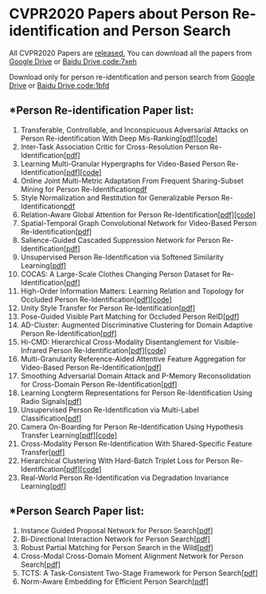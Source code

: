 # CVPR2020 Papers about Person Re-identification and Person Search

All CVPR2020 Papers are [released.](http://openaccess.thecvf.com/CVPR2020.py)
You can download all the papers from [Google Drive](https://drive.google.com/drive/folders/1bjwANP6PZXEiB7vZL7hM1XtXg9kpSwYx?usp=sharing) or [Baidu Drive,code:7xeh](https://pan.baidu.com/s/15Rp_m2-BnmB_GP_6Qi48rw)

Download only for person re-identification and person search from [Google Drive](https://drive.google.com/file/d/1UfOlVrg7w34bCYYLOIGP5XK4U5ZsKweQ/view?usp=sharing) or [Baidu Drive,code:1bfd](https://pan.baidu.com/s/14IrwbsqUveBj7JvxD9Ol_g)

## *Person Re-identification Paper list:

1. Transferable, Controllable, and Inconspicuous Adversarial Attacks on Person Re-identification With Deep Mis-Ranking[[pdf]](http://openaccess.thecvf.com/content_CVPR_2020/papers/Wang_Transferable_Controllable_and_Inconspicuous_Adversarial_Attacks_on_Person_Re-identification_With_CVPR_2020_paper.pdf)[[code]](https://github.com/whj363636/Adversarial-attack-on-Person-ReID-With-Deep-Mis-Ranking)
2. Inter-Task Association Critic for Cross-Resolution Person Re-Identification[[pdf]](http://openaccess.thecvf.com/content_CVPR_2020/papers/Cheng_Inter-Task_Association_Critic_for_Cross-Resolution_Person_Re-Identification_CVPR_2020_paper.pdf)
3. Learning Multi-Granular Hypergraphs for Video-Based Person Re-Identification[[pdf]](http://openaccess.thecvf.com/content_CVPR_2020/papers/Yan_Learning_Multi-Granular_Hypergraphs_for_Video-Based_Person_Re-Identification_CVPR_2020_paper.pdf)[[code]](https://github.com/daodaofr/hypergraph_reid)
4. Online Joint Multi-Metric Adaptation From Frequent Sharing-Subset Mining for Person Re-Identification[pdf](http://openaccess.thecvf.com/content_CVPR_2020/papers/Zhou_Online_Joint_Multi-Metric_Adaptation_From_Frequent_Sharing-Subset_Mining_for_Person_CVPR_2020_paper.pdf)
5. Style Normalization and Restitution for Generalizable Person Re-Identification[pdf](http://openaccess.thecvf.com/content_CVPR_2020/papers/Jin_Style_Normalization_and_Restitution_for_Generalizable_Person_Re-Identification_CVPR_2020_paper.pdf)
6. Relation-Aware Global Attention for Person Re-Identification[[pdf]](http://openaccess.thecvf.com/content_CVPR_2020/papers/Zhang_Relation-Aware_Global_Attention_for_Person_Re-Identification_CVPR_2020_paper.pdf)[[code]](https://github.com/microsoft/Relation-Aware-Global-Attention-Networks)
7. Spatial-Temporal Graph Convolutional Network for Video-Based Person Re-Identification[[pdf]](http://openaccess.thecvf.com/content_CVPR_2020/papers/Yang_Spatial-Temporal_Graph_Convolutional_Network_for_Video-Based_Person_Re-Identification_CVPR_2020_paper.pdf)
8. Salience-Guided Cascaded Suppression Network for Person Re-Identification[[pdf]](http://openaccess.thecvf.com/content_CVPR_2020/papers/Chen_Salience-Guided_Cascaded_Suppression_Network_for_Person_Re-Identification_CVPR_2020_paper.pdf)
9. Unsupervised Person Re-Identification via Softened Similarity Learning[[pdf]](http://openaccess.thecvf.com/content_CVPR_2020/papers/Lin_Unsupervised_Person_Re-Identification_via_Softened_Similarity_Learning_CVPR_2020_paper.pdf)
10. COCAS: A Large-Scale Clothes Changing Person Dataset for Re-Identification[[pdf]](http://openaccess.thecvf.com/content_CVPR_2020/papers/Yu_COCAS_A_Large-Scale_Clothes_Changing_Person_Dataset_for_Re-Identification_CVPR_2020_paper.pdf)
11. High-Order Information Matters: Learning Relation and Topology for Occluded Person Re-Identification[[pdf]](http://openaccess.thecvf.com/content_CVPR_2020/papers/Wang_High-Order_Information_Matters_Learning_Relation_and_Topology_for_Occluded_Person_CVPR_2020_paper.pdf)[[code]](https://github.com/wangguanan/HOReID)
12. Unity Style Transfer for Person Re-Identification[[pdf]](http://openaccess.thecvf.com/content_CVPR_2020/papers/Liu_Unity_Style_Transfer_for_Person_Re-Identification_CVPR_2020_paper.pdf)
13. Pose-Guided Visible Part Matching for Occluded Person ReID[[pdf]](http://openaccess.thecvf.com/content_CVPR_2020/papers/Gao_Pose-Guided_Visible_Part_Matching_for_Occluded_Person_ReID_CVPR_2020_paper.pdf)
14. AD-Cluster: Augmented Discriminative Clustering for Domain Adaptive Person Re-Identification[[pdf]](http://openaccess.thecvf.com/content_CVPR_2020/papers/Zhai_AD-Cluster_Augmented_Discriminative_Clustering_for_Domain_Adaptive_Person_Re-Identification_CVPR_2020_paper.pdf)
15. Hi-CMD: Hierarchical Cross-Modality Disentanglement for Visible-Infrared Person Re-Identification[[pdf]](http://openaccess.thecvf.com/content_CVPR_2020/papers/Choi_Hi-CMD_Hierarchical_Cross-Modality_Disentanglement_for_Visible-Infrared_Person_Re-Identification_CVPR_2020_paper.pdf)[[code]](https://github.com/bismex/HiCMD)
16. Multi-Granularity Reference-Aided Attentive Feature Aggregation for Video-Based Person Re-Identification[[pdf]](http://openaccess.thecvf.com/content_CVPR_2020/papers/Zhang_Multi-Granularity_Reference-Aided_Attentive_Feature_Aggregation_for_Video-Based_Person_Re-Identification_CVPR_2020_paper.pdf)
17. Smoothing Adversarial Domain Attack and P-Memory Reconsolidation for Cross-Domain Person Re-Identification[[pdf]](http://openaccess.thecvf.com/content_CVPR_2020/papers/Wang_Smoothing_Adversarial_Domain_Attack_and_P-Memory_Reconsolidation_for_Cross-Domain_Person_CVPR_2020_paper.pdf)
18. Learning Longterm Representations for Person Re-Identification Using Radio Signals[[pdf]](http://openaccess.thecvf.com/content_CVPR_2020/papers/Fan_Learning_Longterm_Representations_for_Person_Re-Identification_Using_Radio_Signals_CVPR_2020_paper.pdf)
19. Unsupervised Person Re-Identification via Multi-Label Classification[[pdf]](http://openaccess.thecvf.com/content_CVPR_2020/papers/Wang_Unsupervised_Person_Re-Identification_via_Multi-Label_Classification_CVPR_2020_paper.pdf)
20. Camera On-Boarding for Person Re-Identification Using Hypothesis Transfer Learning[[pdf]](http://openaccess.thecvf.com/content_CVPR_2020/papers/Ahmed_Camera_On-Boarding_for_Person_Re-Identification_Using_Hypothesis_Transfer_Learning_CVPR_2020_paper.pdf)[[code]](https://github.com/REID-HTL/reid_htl)
21. Cross-Modality Person Re-Identification With Shared-Specific Feature Transfer[[pdf]](http://openaccess.thecvf.com/content_CVPR_2020/papers/Lu_Cross-Modality_Person_Re-Identification_With_Shared-Specific_Feature_Transfer_CVPR_2020_paper.pdf)
22. Hierarchical Clustering With Hard-Batch Triplet Loss for Person Re-Identification[[pdf]](http://openaccess.thecvf.com/content_CVPR_2020/papers/Zeng_Hierarchical_Clustering_With_Hard-Batch_Triplet_Loss_for_Person_Re-Identification_CVPR_2020_paper.pdf)[[code]](https://github.com/zengkaiwei/HCT)
23. Real-World Person Re-Identification via Degradation Invariance Learning[[pdf]](http://openaccess.thecvf.com/content_CVPR_2020/papers/Huang_Real-World_Person_Re-Identification_via_Degradation_Invariance_Learning_CVPR_2020_paper.pdf)

## *Person Search Paper list:

1. Instance Guided Proposal Network for Person Search[[pdf]](http://openaccess.thecvf.com/content_CVPR_2020/papers/Dong_Instance_Guided_Proposal_Network_for_Person_Search_CVPR_2020_paper.pdf)
2. Bi-Directional Interaction Network for Person Search[[pdf]](http://openaccess.thecvf.com/content_CVPR_2020/papers/Dong_Bi-Directional_Interaction_Network_for_Person_Search_CVPR_2020_paper.pdf)
3. Robust Partial Matching for Person Search in the Wild[[pdf]](http://openaccess.thecvf.com/content_CVPR_2020/papers/Zhong_Robust_Partial_Matching_for_Person_Search_in_the_Wild_CVPR_2020_paper.pdf)
4. Cross-Modal Cross-Domain Moment Alignment Network for Person Search[[pdf]](http://openaccess.thecvf.com/content_CVPR_2020/papers/Jing_Cross-Modal_Cross-Domain_Moment_Alignment_Network_for_Person_Search_CVPR_2020_paper.pdf)
5. TCTS: A Task-Consistent Two-Stage Framework for Person Search[[pdf]](http://openaccess.thecvf.com/content_CVPR_2020/papers/Wang_TCTS_A_Task-Consistent_Two-Stage_Framework_for_Person_Search_CVPR_2020_paper.pdf)
6. Norm-Aware Embedding for Efficient Person Search[[pdf]](http://openaccess.thecvf.com/content_CVPR_2020/papers/Chen_Norm-Aware_Embedding_for_Efficient_Person_Search_CVPR_2020_paper.pdf)












